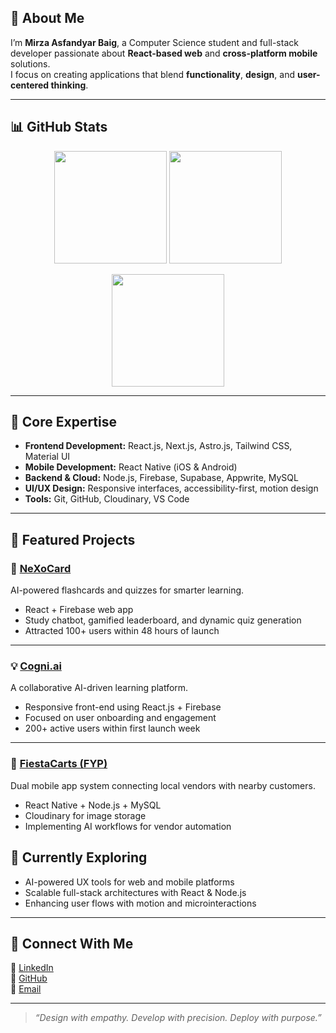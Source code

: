 ## 🚀 About Me

I’m **Mirza Asfandyar Baig**, a Computer Science student and full-stack developer passionate about **React-based web** and **cross-platform mobile** solutions.  
I focus on creating applications that blend **functionality**, **design**, and **user-centered thinking**.

---

## 📊 GitHub Stats

<p align="center">
  <img src="https://github-readme-stats.vercel.app/api?username=Vortex127&show_icons=true&theme=tokyonight&hide_border=true" height="180em" />
  <img src="https://github-readme-stats.vercel.app/api/top-langs/?username=Vortex127&layout=compact&theme=tokyonight&hide_border=true" height="180em" />
</p>

<p align="center">
  <img src="https://github-readme-streak-stats.herokuapp.com/?user=Vortex127&theme=tokyonight&hide_border=true" height="180em" />
</p>

---

## 🧠 Core Expertise

- **Frontend Development:** React.js, Next.js, Astro.js, Tailwind CSS, Material UI  
- **Mobile Development:** React Native (iOS & Android)  
- **Backend & Cloud:** Node.js, Firebase, Supabase, Appwrite, MySQL  
- **UI/UX Design:** Responsive interfaces, accessibility-first, motion design  
- **Tools:** Git, GitHub, Cloudinary, VS Code

---

## 💼 Featured Projects

### 🧩 [NeXoCard](https://github.com/AmanWasti9/AI-FlashCard)
AI-powered flashcards and quizzes for smarter learning.  
- React + Firebase web app  
- Study chatbot, gamified leaderboard, and dynamic quiz generation  
- Attracted 100+ users within 48 hours of launch  

---

### 💡 [Cogni.ai](https://github.com/AmanWasti9/Final-Project)
A collaborative AI-driven learning platform.  
- Responsive front-end using React.js + Firebase  
- Focused on user onboarding and engagement  
- 200+ active users within first launch week  

---

### 🚛 [FiestaCarts (FYP)](https://github.com/junaidanser65/Whole_project)
Dual mobile app system connecting local vendors with nearby customers.  
- React Native + Node.js + MySQL  
- Cloudinary for image storage  
- Implementing AI workflows for vendor automation  


## 🌱 Currently Exploring

- AI-powered UX tools for web and mobile platforms  
- Scalable full-stack architectures with React & Node.js  
- Enhancing user flows with motion and microinteractions  

---

## 🤝 Connect With Me

💼 [LinkedIn](https://www.linkedin.com/in/mirza-asfandyar-baig-44abb6218/)  
🐙 [GitHub](https://github.com/Vortex127)  
📧 [Email](mailto:mirzasfand04@gmail.com)

---

> _“Design with empathy. Develop with precision. Deploy with purpose.”_
